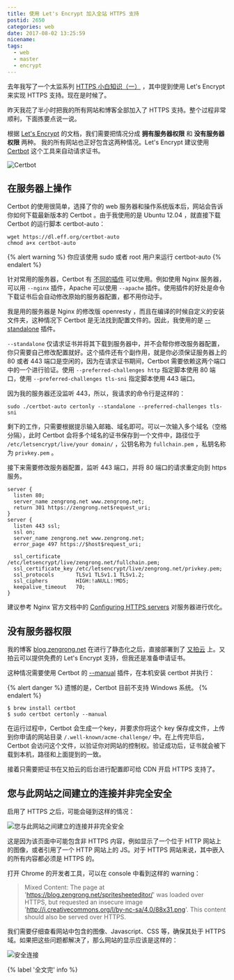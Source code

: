 ```yaml
---
title: 使用 Let's Encrypt 加入全站 HTTPS 支持
postid: 2650
categories: web
date: 2017-08-02 13:25:59
nicename:
tags:
  - web
  - master
  - encrypt
---
```


去年我写了一个太监系列 [HTTPS 小白知识（一）][https1] ，其中提到使用 Let's Encrypt 来实现 HTTPS 支持。现在是时候了。

昨天我花了半小时把我的所有网站和博客全部加入了 HTTPS 支持。整个过程非常顺利，下面拣要点说一说。<!--more-->

根据 [Let's Encrypt][started] 的文档，我们需要把情况分成 **拥有服务器权限** 和 **没有服务器权限** 两种。 我的所有网站也正好包含这两种情况。Let's Encrypt 建议使用  [Certbot][certbot] 这个工具来自动请求证书。

![Certbot][certbotsite]

## 在服务器上操作

Certbot 的使用很简单，选择了你的 web 服务器和操作系统版本后，网站会告诉你如何下载最新版本的 Certbot 。由于我使用的是 Ubuntu 12.04 ，就直接下载 Certbot 的运行脚本 certbot-auto：

``` shell
wget https://dl.eff.org/certbot-auto
chmod a+x certbot-auto
```

{% alert warning %}
你应该使用 sudo 或者 root 用户来运行 certbot-auto
{% endalert %}

针对常用的服务器，Certbot 有 [不同的插件][plugin] 可以使用。例如使用 Nginx 服务器，可以用 `--nginx` 插件，Apache 可以使用 `--apache` 插件。使用插件的好处是命令下载证书后会自动修改原始的服务器配置，都不用你动手。

我是用的服务器是 Nginx 的修改版 openresty ，而且在编译的时候自定义的安装文件夹，这种情况下 Certbot 是无法找到配置文件的。因此，我使用的是 [--standalone][standalone] 插件。

`--standalone` 仅请求证书并将其下载到服务器中，并不会帮你修改服务器配置，你只需要自己修改配置就好。这个插件还有个副作用，就是你必须保证服务器上的 80 或者 443 端口是空闲的，因为在请求证书期间，Certbot 需要依赖这两个端口中的一个进行验证。使用 `--preferred-challenges http` 指定脚本使用 80 端口，使用 `--preferred-challenges tls-sni` 指定脚本使用 443 端口。

因为我的服务器还没监听 443，所以，我请求的命令行是这样的：

```
sudo ./certbot-auto certonly --standalone --preferred-challenges tls-sni
```

剩下的工作，只需要根据提示输入邮箱、域名即可。可以一次输入多个域名（空格分隔），此时 Certbot 会将多个域名的证书保存到一个文件中，路径位于 `/etc/letsencrypt/live/your domain/` ，公钥名称为 `fullchain.pem` ，私钥名称为 `privkey.pem` 。

接下来需要修改服务器配置，监听 443 端口，并将 80 端口的请求重定向到 https 服务。

``` nginx
server {
  listen 80;
  server_name zengrong.net www.zengrong.net;
  return 301 https://zengrong.net$request_uri;
}
server {
  listen 443 ssl;
  ssl on;
  server_name zengrong.net www.zengrong.net;
  error_page 497 https://$host$request_uri;

  ssl_certificate     /etc/letsencrypt/live/zengrong.net/fullchain.pem;
  ssl_certificate_key /etc/letsencrypt/live/zengrong.net/privkey.pem;
  ssl_protocols       TLSv1 TLSv1.1 TLSv1.2;
  ssl_ciphers         HIGH:!aNULL:!MD5;
  keepalive_timeout   70;
}
```

建议参考 Nginx 官方文档中的 [Configuring HTTPS servers][nginxssl] 对服务器进行优化。

## 没有服务器权限

我的博客 [blog.zengrong.net](https://blog.zengrong.net) 在进行了静态化之后，直接部署到了 [又拍云][upyun] 上。又拍云可以提供免费的 Let's Encrypt 支持，但我还是准备申请证书。

这种情况需要使用 Certbot 的 [--manual][manual] 插件，在本机安装 certbot 并执行：

{% alert danger %}
遗憾的是，Certbot 目前不支持 Windows 系统。
{% endalert %}

``` shell
$ brew install certbot
$ sudo certbot certonly --manual
```

在运行过程中，Certbot 会生成一个key，并要求你将这个 key 保存成文件，上传到你申请的网站目录 `/.well-known/acme-challenge/` 中。在上传完毕后，Certbot 会访问这个文件，以验证你对网站的控制权。验证成功后，证书就会被下载到本机，路径和上面提到的一致。

接着只需要把证书在又拍云的后台进行配置即可给 CDN 开启 HTTPS 支持了。

## 您与此网站之间建立的连接并非完全安全

启用了 HTTPS 之后，可能会碰到这样的情况：

![您与此网站之间建立的连接并非完全安全][nohttps]

这是因为该页面中可能包含非 HTTPS 内容，例如显示了一个位于 HTTP 网站上的图像，或者引用了一个 HTTP 网站上的 JS。对于 HTTPS 网站来说，其中嵌入的所有内容都必须是 HTTPS 的。

打开 Chrome 的开发者工具，可以在 console 中看到这样的 warning：

> Mixed Content: The page at 'https://blog.zengrong.net/spritesheeteditor/' was loaded over HTTPS, but requested an insecure image 'http://i.creativecommons.org/l/by-nc-sa/4.0/88x31.png'. This content should also be served over HTTPS.

我们需要仔细查看网站中包含的图像、Javascript、CSS 等，确保其处于 HTTPS 域。如果把这些问题都解决了，那么网站的显示应该是这样的：

![安全连接][httpszengrong]

{% label '全文完' info %}

[https1]: https://blog.zengrong.net/post/2598.html
[started]: https://letsencrypt.org/getting-started/
[certbot]: https://certbot.eff.org/
[manual]: https://certbot.eff.org/docs/using.html#manual
[plugin]: https://certbot.eff.org/docs/using.html#getting-certificates-and-choosing-plugins
[standalone]: https://certbot.eff.org/docs/using.html#standalone
[nginxssl]: http://nginx.org/en/docs/http/configuring_https_servers.html
[upyun]: https://www.upyun.com/?md=zengrong
[certbotsite]: /uploads/2017/08/certbot.png
[nohttps]: /uploads/2017/08/nohttps.png
[httpszengrong]: /uploads/2017/08/httpszengrong.png
